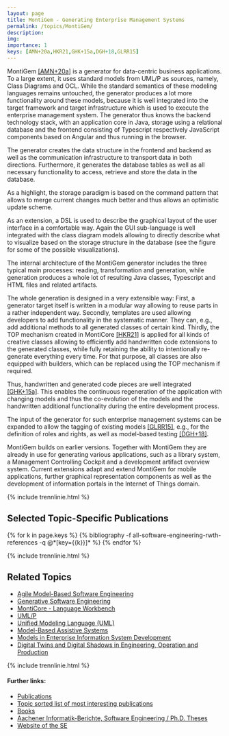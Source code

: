 ```yaml
---
layout: page
title: MontiGem - Generating Enterprise Management Systems
permalink: /topics/MontiGem/
description:
img:
importance: 1
keys: [AMN+20a,HKR21,GHK+15a,DGH+18,GLRR15]
---
```

MontiGem [[AMN+20a]](#AMN+20a) is a generator for
data-centric business applications. To a large
extent, it uses standard models from UML/P as sources, namely, Class
Diagrams and OCL. While the standard
semantics of these modeling languages remains untouched, the generator
produces a lot more functionality around these models, because it is
well integrated into the target framework and target infrastructure
which is used to execute the enterprise management system. The
generator thus knows the backend technology stack, with an
application core in Java, storage using a relational database
and the frontend consisting of Typescript respectively JavaScript
components based on Angular and thus running in the browser.

The generator creates the data structure in the frontend and backend
as well as the communication infrastructure to transport data in both
directions. Furthermore, it generates the database tables as well as
all necessary functionality to access, retrieve and store the data in
the database.

As a highlight, the storage paradigm is based on the command pattern
that allows to merge current changes much better and thus allows an
optimistic update scheme.

As an extension, a DSL is used to describe the graphical layout of the user
interface in a comfortable way. Again the GUI sub-language is well
integrated with the class diagram models allowing to directly describe
what to visualize based on the storage structure in the database
(see the figure for some of the possible
visualizations).

The internal architecture of the MontiGem generator includes the three
typical main processes: reading, transformation and generation, 
while generation produces a whole lot of
resulting Java classes, Typescript and HTML files and related artifacts.



The
whole generation is designed in a very extensible way: First, a
generator target itself is written in a modular way allowing to reuse
parts in a rather independent way. Secondly, templates are used allowing
developers to add functionality in the systematic manner. They can, e.g.,
add additional methods to all generated classes of certain kind. Thirdly,
the TOP mechanism created in MontiCore [[HKR21]](#HKR21) is applied for all
kinds of creative classes allowing to efficiently add handwritten code
extensions to the generated classes, while fully retaining the
ability to intentionally re-generate everything every time. For that
purpose, all classes are also equipped with builders, which can be
replaced using the TOP mechanism if required.

Thus, handwritten and generated code pieces are well
integrated [[GHK+15a]](#GHK+15a). This enables the continuous regeneration of the
application with changing models and thus the co-evolution of the
models and the handwritten additional functionality during the entire
development process.


The input of the generator for such enterprise management systems can
be expanded to allow the tagging of existing models [[GLRR15]](#GLRR15),
e.g., for the definition of roles and rights, as well as model-based
testing [[DGH+18]](#DGH+18).

MontiGem builds on earlier versions. Together with MontiGem they are
already in use for generating various applications, such as a library
system, a Management Controlling Cockpit and a development artifact
overview system. Current extensions adapt and extend MontiGem for
mobile applications, further graphical representation components as
well as the development of information portals in the Internet of
Things domain.

{% include trennlinie.html %}

## Selected Topic-Specific Publications

<div class="publications">
  {% for k in page.keys %}
    {% bibliography -f all-software-engineering-rwth-references -q @*[key={{k}}]* %}
  {% endfor %}
</div>

{% include trennlinie.html %}

## Related Topics
- [Agile Model-Based Software Engineering](/topics/Agile-MBSE)
- [Generative Software Engineering](/topics/Generative-SE)
- [MontiCore - Language Workbench](/topics/MontiCore)
- [UML/P](/topics/UML-P)
- [Unified Modeling Language (UML)](/topics/Unified-Modeling-Language)
- [Model-Based Assistive Systems](/topics/Model-Based-Assistive-Systems)
- [Models in Enterprise Information System Development](/topics/Enterprise-Information-Systems)
- [Digital Twins and Digital Shadows in Engineering, Operation and Production](/topics/Digital-Twins)

{% include trennlinie.html %}

#### Further links:

- [Publications](/publications)
- [Topic sorted list of most interesting publications](/topics)
- [Books](/books)
- [Aachener Informatik-Berichte, Software Engineering / Ph.D. Theses](/phdtheses)
- [Website of the SE](https://www.se-rwth.de)
